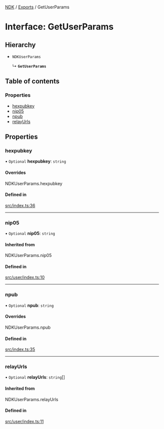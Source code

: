 [NDK](../README.md) / [Exports](../modules.md) / GetUserParams

# Interface: GetUserParams

## Hierarchy

- `NDKUserParams`

  ↳ **`GetUserParams`**

## Table of contents

### Properties

- [hexpubkey](GetUserParams.md#hexpubkey)
- [nip05](GetUserParams.md#nip05)
- [npub](GetUserParams.md#npub)
- [relayUrls](GetUserParams.md#relayurls)

## Properties

### hexpubkey

• `Optional` **hexpubkey**: `string`

#### Overrides

NDKUserParams.hexpubkey

#### Defined in

[src/index.ts:36](https://github.com/nostr-dev-kit/ndk/blob/4e41494/src/index.ts#L36)

___

### nip05

• `Optional` **nip05**: `string`

#### Inherited from

NDKUserParams.nip05

#### Defined in

[src/user/index.ts:10](https://github.com/nostr-dev-kit/ndk/blob/4e41494/src/user/index.ts#L10)

___

### npub

• `Optional` **npub**: `string`

#### Overrides

NDKUserParams.npub

#### Defined in

[src/index.ts:35](https://github.com/nostr-dev-kit/ndk/blob/4e41494/src/index.ts#L35)

___

### relayUrls

• `Optional` **relayUrls**: `string`[]

#### Inherited from

NDKUserParams.relayUrls

#### Defined in

[src/user/index.ts:11](https://github.com/nostr-dev-kit/ndk/blob/4e41494/src/user/index.ts#L11)
